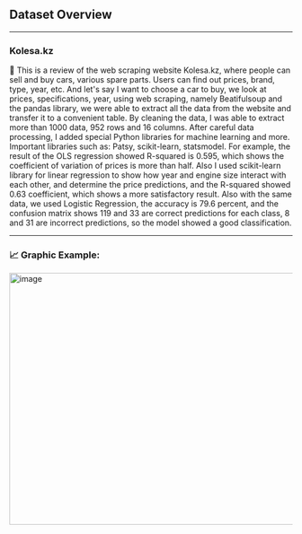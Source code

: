 ## Dataset Overview
--- 
### Kolesa.kz
🚗 This is a review of the web scraping website Kolesa.kz, where people can sell and buy cars, various spare parts. Users can find out prices, brand, type, year, etc. And let's say I want to choose a car to buy, we look at prices, specifications, year, using web scraping, namely Beatifulsoup and the pandas library, we were able to extract all the data from the website and transfer it to a convenient table. 
By cleaning the data, I was able to extract more than 1000 data, 952 rows and 16 columns. After careful data processing, I added special Python libraries for machine learning and more. Important libraries such as: Patsy, scikit-learn, statsmodel. For example, the result of the OLS regression showed R-squared is 0.595, which shows the coefficient of variation of prices is more than half. 
Also I used scikit-learn library for linear regression to show how year and engine size interact with each other, and determine the price predictions, and the R-squared showed 0.63 coefficient, which shows a more satisfactory result. 
Also with the same data, we used Logistic Regression, the accuracy is 79.6 percent, and the confusion matrix shows 119 and 33 are correct predictions for each class, 8 and 31 are incorrect predictions, so the model showed a good classification.

---
### 📈 Graphic Example:
<img width="1369" height="449" alt="image" src="https://github.com/user-attachments/assets/e616227e-2db5-4e44-95f4-ae3a44d1e3c6" />

